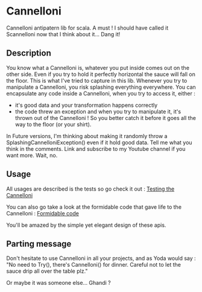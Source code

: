 # Cannelloni
Cannelloni antipatern lib for scala. A must !
I should have called it Scannelloni now that I think about it... Dang it! 

## Description

You know what a Cannelloni is, whatever you put inside comes out on the other side. Even if you try to hold it perfectly horizontal the sauce will fall on the floor.
This is what I've tried to capture in this lib. Whenever you try to manipulate a Cannelloni, you risk splashing everything everywhere.
You can encapsulate any code inside a Cannelloni, when you try to access it, either :
- it's good data and your transformation happens correctly
- the code threw an exception and when you try to manipulate it, it's thrown out of the Cannelloni ! So you better catch it before it goes all the way to the floor (or your shirt).

In Future versions, I'm thinking about making it randomly throw a SplashingCannelloniException() even if it hold good data. Tell me what you think in the comments. Link and subscribe to my Youtube channel if you want more. Wait, no.

## Usage

All usages are described is the tests so go check it out : [Testing the Cannelloni](src/test/scala/fr/strude/CannelloniTest.scala)

You can also go take a look at the formidable code that gave life to the Cannelloni : [Formidable code](src/main/scala/fr/strude/Cannelloni.scala)

You'll be amazed by the simple yet elegant design of these apis.

## Parting message

Don't hesitate to use Cannelloni in all your projects, and as Yoda would say : 
"No need to Try(), there's Cannelloni() for dinner. Careful not to let the sauce drip all over the table plz."

Or maybe it was someone else... Ghandi ?
